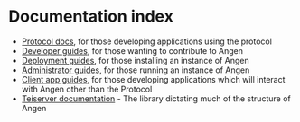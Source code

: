 # Documentation index
- [Protocol docs](protocol), for those developing applications using the protocol
- [Developer guides](guides/dev), for those wanting to contribute to Angen
- [Deployment guides](guides/deployment), for those installing an instance of Angen
- [Administrator guides](guides/admin), for those running an instance of Angen
- [Client app guides](guides/client), for those developing applications which will interact with Angen other than the Protocol
- [Teiserver documentation](https://hexdocs.pm/teiserver/Teiserver.html) - The library dictating much of the structure of Angen

